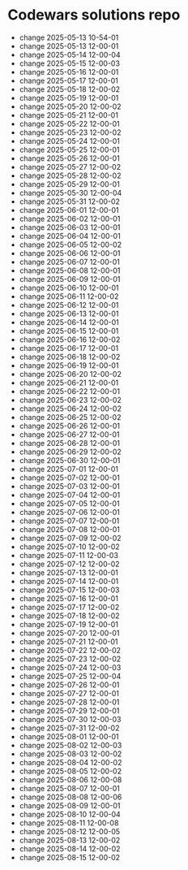 # Codewars solutions repo
- change 2025-05-13 10-54-01
- change 2025-05-13 12-00-01
- change 2025-05-14 12-00-04
- change 2025-05-15 12-00-03
- change 2025-05-16 12-00-01
- change 2025-05-17 12-00-01
- change 2025-05-18 12-00-02
- change 2025-05-19 12-00-01
- change 2025-05-20 12-00-02
- change 2025-05-21 12-00-01
- change 2025-05-22 12-00-01
- change 2025-05-23 12-00-02
- change 2025-05-24 12-00-01
- change 2025-05-25 12-00-01
- change 2025-05-26 12-00-01
- change 2025-05-27 12-00-02
- change 2025-05-28 12-00-02
- change 2025-05-29 12-00-01
- change 2025-05-30 12-00-04
- change 2025-05-31 12-00-02
- change 2025-06-01 12-00-01
- change 2025-06-02 12-00-01
- change 2025-06-03 12-00-01
- change 2025-06-04 12-00-01
- change 2025-06-05 12-00-02
- change 2025-06-06 12-00-01
- change 2025-06-07 12-00-01
- change 2025-06-08 12-00-01
- change 2025-06-09 12-00-01
- change 2025-06-10 12-00-01
- change 2025-06-11 12-00-02
- change 2025-06-12 12-00-01
- change 2025-06-13 12-00-01
- change 2025-06-14 12-00-01
- change 2025-06-15 12-00-01
- change 2025-06-16 12-00-02
- change 2025-06-17 12-00-01
- change 2025-06-18 12-00-02
- change 2025-06-19 12-00-01
- change 2025-06-20 12-00-02
- change 2025-06-21 12-00-01
- change 2025-06-22 12-00-01
- change 2025-06-23 12-00-02
- change 2025-06-24 12-00-02
- change 2025-06-25 12-00-02
- change 2025-06-26 12-00-01
- change 2025-06-27 12-00-01
- change 2025-06-28 12-00-01
- change 2025-06-29 12-00-02
- change 2025-06-30 12-00-01
- change 2025-07-01 12-00-01
- change 2025-07-02 12-00-01
- change 2025-07-03 12-00-01
- change 2025-07-04 12-00-01
- change 2025-07-05 12-00-01
- change 2025-07-06 12-00-01
- change 2025-07-07 12-00-01
- change 2025-07-08 12-00-01
- change 2025-07-09 12-00-02
- change 2025-07-10 12-00-02
- change 2025-07-11 12-00-03
- change 2025-07-12 12-00-02
- change 2025-07-13 12-00-01
- change 2025-07-14 12-00-01
- change 2025-07-15 12-00-03
- change 2025-07-16 12-00-01
- change 2025-07-17 12-00-02
- change 2025-07-18 12-00-02
- change 2025-07-19 12-00-01
- change 2025-07-20 12-00-01
- change 2025-07-21 12-00-01
- change 2025-07-22 12-00-02
- change 2025-07-23 12-00-02
- change 2025-07-24 12-00-03
- change 2025-07-25 12-00-04
- change 2025-07-26 12-00-01
- change 2025-07-27 12-00-01
- change 2025-07-28 12-00-01
- change 2025-07-29 12-00-01
- change 2025-07-30 12-00-03
- change 2025-07-31 12-00-02
- change 2025-08-01 12-00-01
- change 2025-08-02 12-00-03
- change 2025-08-03 12-00-02
- change 2025-08-04 12-00-02
- change 2025-08-05 12-00-02
- change 2025-08-06 12-00-08
- change 2025-08-07 12-00-01
- change 2025-08-08 12-00-06
- change 2025-08-09 12-00-01
- change 2025-08-10 12-00-04
- change 2025-08-11 12-00-08
- change 2025-08-12 12-00-05
- change 2025-08-13 12-00-02
- change 2025-08-14 12-00-02
- change 2025-08-15 12-00-02
